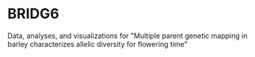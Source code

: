 # BRIDG6
Data, analyses, and visualizations for "Multiple parent genetic mapping in barley characterizes allelic diversity for flowering time"
